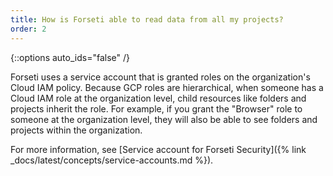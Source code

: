 ```yaml
---
title: How is Forseti able to read data from all my projects?
order: 2
---
```

{::options auto_ids="false" /}

Forseti uses a service account that is granted roles on the organization's
Cloud IAM policy. Because GCP roles are hierarchical, when someone has
a Cloud IAM role at the organization level, child resources like folders and
projects inherit the role. For example, if you grant the "Browser" role
to someone at the organization level, they will also be able to see folders and
projects within the organization.

For more information, see
[Service account for Forseti Security]({% link _docs/latest/concepts/service-accounts.md %}).
